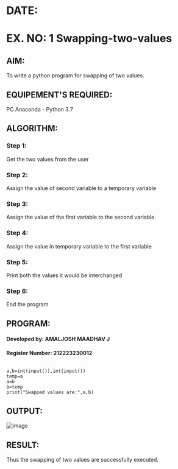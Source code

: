 # DATE: 
# EX. NO: 1 Swapping-two-values
## AIM:
To write a python program for swapping of two values.
## EQUIPEMENT'S REQUIRED: 
PC
Anaconda - Python 3.7
## ALGORITHM: 
### Step 1:
Get the two values from the user
### Step 2: 
Assign the value of second variable to a temporary variable 
### Step 3: 
Assign the value of the first variable to the second variable.
### Step 4:  
Assign the value in temporary variable to the first variable
### Step 5: 
Print both the values it would be interchanged
### Step 6: 
End the program
## PROGRAM:

#### Developed by: AMALJOSH MAADHAV J

#### Register Number: 212223230012

```

a,b=int(input()),int(input())
temp=a
a=b
b=temp
print("Swapped values are:",a,b)

```
## OUTPUT:
![image](https://github.com/user-attachments/assets/d74e82c1-08f6-400c-9f10-f1085bee70a8)



## RESULT:
Thus the swapping of two values are successfully executed.



